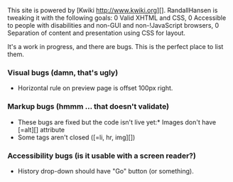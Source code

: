 This site is powered by [Kwiki http://www.kwiki.org][].  RandallHansen  is tweaking it with the following goals:
0 Valid XHTML and CSS,
0 Accessible to people with disabilities and non-GUI and non-!JavaScript browsers,
0 Separation of content and presentation using CSS for layout.

It's a work in progress, and there are bugs.  This is the perfect place to list them.

### Visual bugs (damn, that's ugly)

* Horizontal rule on preview page is offset 100px right.

### Markup bugs (hmmm ... that doesn't validate)

* These bugs are fixed but the code isn't live yet:* Images don't have [=alt][] attribute
* Some tags aren't closed ([=li, hr, img][])



### Accessibility bugs (is it usable with a screen reader?)

* History drop-down should have "Go" button (or something).
